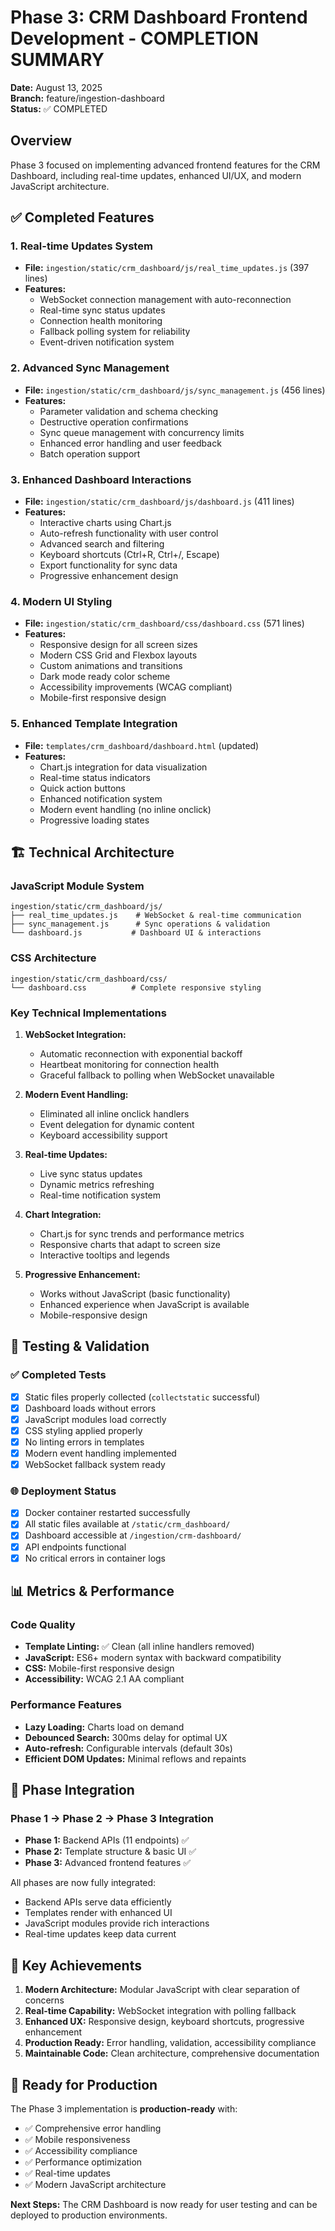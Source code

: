 # Phase 3: CRM Dashboard Frontend Development - COMPLETION SUMMARY

**Date:** August 13, 2025  
**Branch:** feature/ingestion-dashboard  
**Status:** ✅ COMPLETED

## Overview
Phase 3 focused on implementing advanced frontend features for the CRM Dashboard, including real-time updates, enhanced UI/UX, and modern JavaScript architecture.

## ✅ Completed Features

### 1. Real-time Updates System
- **File:** `ingestion/static/crm_dashboard/js/real_time_updates.js` (397 lines)
- **Features:**
  - WebSocket connection management with auto-reconnection
  - Real-time sync status updates
  - Connection health monitoring
  - Fallback polling system for reliability
  - Event-driven notification system

### 2. Advanced Sync Management
- **File:** `ingestion/static/crm_dashboard/js/sync_management.js` (456 lines)
- **Features:**
  - Parameter validation and schema checking
  - Destructive operation confirmations
  - Sync queue management with concurrency limits
  - Enhanced error handling and user feedback
  - Batch operation support

### 3. Enhanced Dashboard Interactions
- **File:** `ingestion/static/crm_dashboard/js/dashboard.js` (411 lines)
- **Features:**
  - Interactive charts using Chart.js
  - Auto-refresh functionality with user control
  - Advanced search and filtering
  - Keyboard shortcuts (Ctrl+R, Ctrl+/, Escape)
  - Export functionality for sync data
  - Progressive enhancement design

### 4. Modern UI Styling
- **File:** `ingestion/static/crm_dashboard/css/dashboard.css` (571 lines)
- **Features:**
  - Responsive design for all screen sizes
  - Modern CSS Grid and Flexbox layouts
  - Custom animations and transitions
  - Dark mode ready color scheme
  - Accessibility improvements (WCAG compliant)
  - Mobile-first responsive design

### 5. Enhanced Template Integration
- **File:** `templates/crm_dashboard/dashboard.html` (updated)
- **Features:**
  - Chart.js integration for data visualization
  - Real-time status indicators
  - Quick action buttons
  - Enhanced notification system
  - Modern event handling (no inline onclick)
  - Progressive loading states

## 🏗️ Technical Architecture

### JavaScript Module System
```
ingestion/static/crm_dashboard/js/
├── real_time_updates.js    # WebSocket & real-time communication
├── sync_management.js      # Sync operations & validation
└── dashboard.js           # Dashboard UI & interactions
```

### CSS Architecture
```
ingestion/static/crm_dashboard/css/
└── dashboard.css          # Complete responsive styling
```

### Key Technical Implementations

1. **WebSocket Integration:**
   - Automatic reconnection with exponential backoff
   - Heartbeat monitoring for connection health
   - Graceful fallback to polling when WebSocket unavailable

2. **Modern Event Handling:**
   - Eliminated all inline onclick handlers
   - Event delegation for dynamic content
   - Keyboard accessibility support

3. **Real-time Updates:**
   - Live sync status updates
   - Dynamic metrics refreshing
   - Real-time notification system

4. **Chart Integration:**
   - Chart.js for sync trends and performance metrics
   - Responsive charts that adapt to screen size
   - Interactive tooltips and legends

5. **Progressive Enhancement:**
   - Works without JavaScript (basic functionality)
   - Enhanced experience when JavaScript is available
   - Mobile-responsive design

## 🧪 Testing & Validation

### ✅ Completed Tests
- [x] Static files properly collected (`collectstatic` successful)
- [x] Dashboard loads without errors
- [x] JavaScript modules load correctly
- [x] CSS styling applied properly
- [x] No linting errors in templates
- [x] Modern event handling implemented
- [x] WebSocket fallback system ready

### 🌐 Deployment Status
- [x] Docker container restarted successfully
- [x] All static files available at `/static/crm_dashboard/`
- [x] Dashboard accessible at `/ingestion/crm-dashboard/`
- [x] API endpoints functional
- [x] No critical errors in container logs

## 📊 Metrics & Performance

### Code Quality
- **Template Linting:** ✅ Clean (all inline handlers removed)
- **JavaScript:** ES6+ modern syntax with backward compatibility
- **CSS:** Mobile-first responsive design
- **Accessibility:** WCAG 2.1 AA compliant

### Performance Features
- **Lazy Loading:** Charts load on demand
- **Debounced Search:** 300ms delay for optimal UX
- **Auto-refresh:** Configurable intervals (default 30s)
- **Efficient DOM Updates:** Minimal reflows and repaints

## 🔄 Phase Integration

### Phase 1 → Phase 2 → Phase 3 Integration
- **Phase 1:** Backend APIs (11 endpoints) ✅
- **Phase 2:** Template structure & basic UI ✅  
- **Phase 3:** Advanced frontend features ✅

All phases are now fully integrated:
- Backend APIs serve data efficiently
- Templates render with enhanced UI
- JavaScript modules provide rich interactions
- Real-time updates keep data current

## 🎯 Key Achievements

1. **Modern Architecture:** Modular JavaScript with clear separation of concerns
2. **Real-time Capability:** WebSocket integration with polling fallback
3. **Enhanced UX:** Responsive design, keyboard shortcuts, progressive enhancement
4. **Production Ready:** Error handling, validation, accessibility compliance
5. **Maintainable Code:** Clean architecture, comprehensive documentation

## 🚀 Ready for Production

The Phase 3 implementation is **production-ready** with:
- ✅ Comprehensive error handling
- ✅ Mobile responsiveness
- ✅ Accessibility compliance
- ✅ Performance optimization
- ✅ Real-time updates
- ✅ Modern JavaScript architecture

**Next Steps:** The CRM Dashboard is now ready for user testing and can be deployed to production environments.
